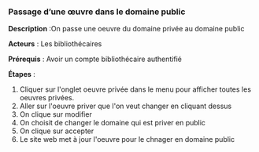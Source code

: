 ### **Passage d’une œuvre dans le domaine public** 

**Description** :On passe une oeuvre du domaine privée au domaine public

**Acteurs** : Les bibliothécaires

**Prérequis** : Avoir un compte bibliothécaire authentifié

**Étapes** :

1.  Cliquer sur l'onglet oeuvre privée dans le menu pour afficher toutes les oeuvres privées.
2.  Aller sur l'oeuvre priver que l'on veut changer en cliquant dessus
3.  On clique sur modifier
4.  On choisit de changer le domaine qui est priver en public
5.  On clique sur accepter
6.  Le site web met à jour l'oeuvre pour le chnager en domaine public
